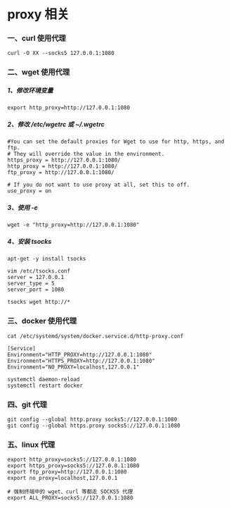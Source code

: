 # proxy 相关

### 一、curl 使用代理

```
curl -O XX --socks5 127.0.0.1:1080
```

### 二、wget 使用代理

##### 1、修改环境变量

```
export http_proxy=http://127.0.0.1:1080
```

##### 2、修改 /etc/wgetrc 或 ~/.wgetrc

```
#You can set the default proxies for Wget to use for http, https, and ftp.
# They will override the value in the environment.
https_proxy = http://127.0.0.1:1080/
http_proxy = http://127.0.0.1:1080/
ftp_proxy = http://127.0.0.1:1080/

# If you do not want to use proxy at all, set this to off.
use_proxy = on
```

##### 3、使用 -e

```
wget -e "http_proxy=http://127.0.0.1:1080"
```

##### 4、安装 tsocks

```
apt-get -y install tsocks
```

```
vim /etc/tsocks.conf
server = 127.0.0.1
server_type = 5
server_port = 1080
```

```
tsocks wget http://*
```

### 三、docker 使用代理

```
cat /etc/systemd/system/docker.service.d/http-proxy.conf

[Service]
Environment="HTTP_PROXY=http://127.0.0.1:1080"
Environment="HTTPS_PROXY=http://127.0.0.1:1080"
Environment="NO_PROXY=localhost,127.0.0.1"
```

```
systemctl daemon-reload
systemctl restart docker
```

### 四、git 代理

```
git config --global http.proxy socks5://127.0.0.1:1080
git config --global https.proxy socks5://127.0.0.1:1080
```

### 五、linux 代理

```
export http_proxy=socks5://127.0.0.1:1080
export https_proxy=socks5://127.0.0.1:1080
export ftp_proxy=http://127.0.0.1:1080
export no_proxy=localhost,127.0.0.1
```

```
# 强制终端中的 wget、curl 等都走 SOCKS5 代理
export ALL_PROXY=socks5://127.0.0.1:1080
```

